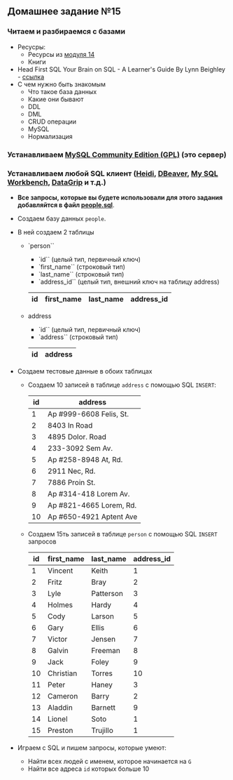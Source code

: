 ## Домашнее задание №15

### Читаем и разбираемся с базами
 * Ресусры:
   * Ресурсы из [модуля 14](https://github.com/rxn1d/courses-2-2016/blob/master/module14/module_14_home_work.md)
   * Книги
 * Head First SQL Your Brain on SQL - A Learner's Guide By Lynn Beighley - [ссылка](http://shop.oreilly.com/product/9780596526849.do)
 * С чем нужно быть знакомым
   * Что такое база данных
   * Какие они бывают
   * DDL
   * DML
   * CRUD операции
   * MySQL
   * Нормализация

### Устанавливаем [MySQL Community Edition (GPL)](http://dev.mysql.com/downloads/) (это сервер)

### Устанавливаем любой SQL клиент ([Heidi](http://www.heidisql.com/), [DBeaver](http://dbeaver.jkiss.org/), [My SQL Workbench](http://dev.mysql.com/downloads/workbench/), [DataGrip](https://www.jetbrains.com/datagrip/) и т.д.)
 * **Все запросы, которые вы будете использовали для этого задания добавляйтся в файл [people.sql](https://github.com/rxn1d/courses-2-2016/blob/master/module15/src/main/resources/people.sql)**.
 * Создаем базу данных `people`.
 * В ней создаем 2 таблицы
   * `person``
     * `id`` (целый тип, первичный ключ)
     * `first_name`` (строковый тип)
     * `last_name`` (строковый тип)
     * `address_id`` (целый тип, внешний ключ на таблицу address)

      | id | first_name | last_name | address_id |
      | ---| ---   | ---       | ---        |
   * address
     * `id`` (целый тип, первичный ключ)
     * `address`` (строковый тип)

      | id | address |
      | ---| ---     |
 * Создаем тестовые данные в обоих таблицах
   * Создаем 10 записей в таблице `address` с помощью SQL `INSERT`:

     | id | address |
     | ---| ---     |
     |1|Ap #999-6608 Felis, St.|
     |2|8403 In Road|
     |3|4895 Dolor. Road|
     |4|233-3092 Sem Av.|
     |5|Ap #258-8948 At, Rd.|
     |6|2911 Nec, Rd.|
     |7|7886 Proin St.|
     |8|Ap #314-418 Lorem Av.|
     |9|Ap #821-4665 Lorem, Rd.|
     |10|Ap #650-4921 Aptent Ave|


   * Создаем 15ть записей в таблице `person` c помощью SQL `INSERT` запросов

     | id | first_name | last_name | address_id |
     | ---| ---     | ---  | ---     |
     |1   |Vincent|Keith|1|
     |2|Fritz|Bray|2|
     |3|Lyle|Patterson|3|
     |4|Holmes|Hardy|4|
     |5|Cody|Larson|5|
     |6|Gary|Ellis|6|
     |7|Victor|Jensen|7|
     |8|Galvin|Freeman|8|
     |9|Jack|Foley|9|
     |10|Christian|Torres|10|
     |11|Peter|Haney|3|
     |12|Cameron|Barry|2|
     |13|Aladdin|Barnett|9|
     |14|Lionel|Soto|1|
     |15|Preston|Trujillo|1|

 * Играем с SQL и пишем запросы, которые умеют:
   * Найти всех людей с именем, которое начинается на `G`
   * Найти все адреса `id` которых больше 10
